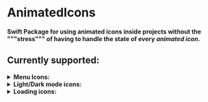 # AnimatedIcons

<b>Swift Package<b> for using animated icons inside projects without the """stress""" of having to handle the state of every _animated icon_.

## Currently supported:

<details>
<summary>Menu Icons:</summary>
    <ul>
        <li>
            <details>
                <summary><b>MoreVert-Cross Animated Icon</b></summary>Parameters list:
                <ul>
                    <li> <b>isSelected</b>: state handle value </li>
                        <ul>
                            <li> <b>true<b> state -> cross icon </li>
                            <li> <b>false<b> state -> horizontal more dots icon </li>
                        </ul>
                    <li><b>size</b>: icon size </li>
                    <li><b>duration</b>: animation duration </li>
                    <li><b>{dots, cross}color</b>: color for each category in-between _{}_ </li>
                </ul>
            </details>
        </li>
        <li>
            <details>
                <summary><b>MoreHor-Cross Animated Icon<b></summary>Parameters list:
                <ul>
                    <li> <b>isSelected</b>: state handle value
                    <ul>
                        <li> <b>true<b> state -> cross icon</li>
                        <li> <b>false<b> state -> horizontal more dots icon</li>
                    </ul>
                    </li>
                    <li> <b>size</b>: icon size </li>
                    <li> <b>duration</b>: animation duration </li>
                    <li> <b>{dots, cross}color</b>: color for each category in-between _{}_ </li>
                </ul>
            </details>
        </li>
        <li>
            <details  >
                <summary><b>Add-Cross Animated Icon<b></summary>Parameters list:
                <ul>
                <li> <b>isSelected</b>: state handle value:
                    <ul>
                    <li> <b>true<b> state -> cross icon</li>
                    <li> <b>false<b> state -> add icon</li>
                    </ul>
                </li>
                <li> <b>size</b>: icon size </li>
                <li> <b>duration</b>: animation duration</li>
                <li> <b>plusColor<b> : plus icon color</li>
                <li> <b>crossColor<b> : cross icon color</li>
                </ul>
            </details>
        </li>
        <li> 
            <details  >
                <summary><b>BurgerMenu_Cross Icon<b></summary>Parameters list:
                <ul>
                    <li> <b>menuState</b>: state handle value
                    <ul>
                        <li> <b>true<b> state -> cross icon</li>
                        <li> <b>false<b> state -> burger icon</li>
                    </ul>
                    </li>
                    <li> <b>size</b>: icon size</li>
                    <li> <b>{burger, cross}Color</b>: color of the specified icon in-between _{}_ </li>
                    <li> <b>duration</b>: animation duration</li>
                    <li> <b>isRounded</b>: rounded line-caps flag</li>
                </ul>
            </details>
        </li>
        <li> 
            <details  >
                <summary><b>Chevron Rotation Icon<b> </summary>Parameters list:
                <ul>
                    <li> <b>isSelected</b>: state handle value</li>
                    <li> <b>size</b>: icon size</li>
                    <li> <b>duration</b>: animation duration</li>
                    <li> <b>from</b>: starting rotation of the chevron</li>
                </ul>
            </details>
        </li>
    </ul>
</details>
<details>
<summary> Light/Dark mode icons:</summary>
    <ul>
        <li>
        <details>
            <summary><b>Sun-Moon icon<b></summary>Parameters list:
            <ul>
                <li> <b>isSun</b>: state handle value</li>
                <li> <b>size</b>: icon size</li>
                <li> <b>duration</b>: animation duration</li>
                <li> <b>{sun, moon}Color</b>: color of the indicated icon</li>
            </ul>
        </details>
        </li>
    </ul>
</details>
<details>
    <summary>Loading icons:</summary>
    <ul>
        <li>
        <details>
            <summary><b>LoadingSpinner animation:<b></summary>Parameters list:
            <ul>
                <li> <b>loadingAmount</b>: spinner "drawed" amount (from 0 to 360)</li>
                <li> <b>size</b>: icon size</li>
                <li> <b>color</b>: icon color</li>
                <li> <b>isRounded</b>: are lineCaps rounded?</li>
                <li> <b>rotationSpeed</b>: multiplicative constant for animation speed management</li>
            </ul>
        </details>
        </li>
    </ul>
</details>
